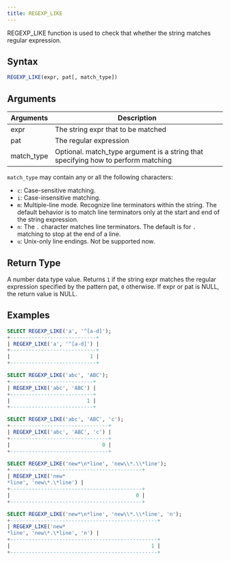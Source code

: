 ```yaml
---
title: REGEXP_LIKE
---
```


REGEXP_LIKE function is used to check that whether the string matches regular expression.

## Syntax

```sql
REGEXP_LIKE(expr, pat[, match_type])
```

## Arguments

| Arguments   | Description |
| ----------- | ----------- |
| expr  |  The string expr that to be matched |
| pat   |  The regular expression |
| match_type  |  Optional. match_type argument is a string that specifying how to perform matching |

`match_type` may contain any or all the following characters:

* `c`: Case-sensitive matching.
* `i`: Case-insensitive matching.
* `m`: Multiple-line mode. Recognize line terminators within the string. The default behavior is to match line terminators only at the start and end of the string expression.
* `n`: The `.` character matches line terminators. The default is for `.` matching to stop at the end of a line.
* `u`: Unix-only line endings. Not be supported now.

## Return Type

A number data type value.
Returns `1` if the string expr matches the regular expression specified by the pattern pat, `0` otherwise. If expr or pat is NULL, the return value is NULL.

## Examples

```sql
SELECT REGEXP_LIKE('a', '^[a-d]');
+----------------------------+
| REGEXP_LIKE('a', '^[a-d]') |
+----------------------------+
|                          1 |
+----------------------------+

SELECT REGEXP_LIKE('abc', 'ABC');
+---------------------------+
| REGEXP_LIKE('abc', 'ABC') |
+---------------------------+
|                         1 |
+---------------------------+

SELECT REGEXP_LIKE('abc', 'ABC', 'c');
+--------------------------------+
| REGEXP_LIKE('abc', 'ABC', 'c') |
+--------------------------------+
|                              0 |
+--------------------------------+

SELECT REGEXP_LIKE('new*\n*line', 'new\\*.\\*line');
+-------------------------------------------+
| REGEXP_LIKE('new*
*line', 'new\*.\*line') |
+-------------------------------------------+
|                                         0 |
+-------------------------------------------+

SELECT REGEXP_LIKE('new*\n*line', 'new\\*.\\*line', 'n');
+------------------------------------------------+
| REGEXP_LIKE('new*
*line', 'new\*.\*line', 'n') |
+------------------------------------------------+
|                                              1 |
+------------------------------------------------+
```
